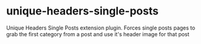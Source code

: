 # unique-headers-single-posts
Unique Headers Single Posts extension plugin. Forces single posts pages to grab the first category from a post and use it's header image for that post
